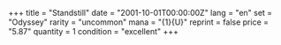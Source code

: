 +++
title = "Standstill"
date = "2001-10-01T00:00:00Z"
lang = "en"
set = "Odyssey"
rarity = "uncommon"
mana = "{1}{U}"
reprint = false
price = "5.87"
quantity = 1
condition = "excellent"
+++
